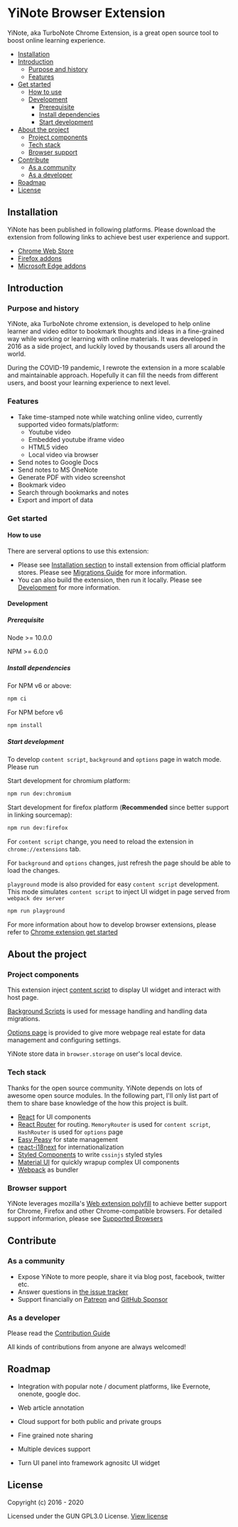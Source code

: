 # YiNote Browser Extension

YiNote, aka TurboNote Chrome Extension, is a great open source tool to boost online learning experience.

- [Installation](#installation)
- [Introduction](#introduction)
  - [Purpose and history](#purpose-and-history)
  - [Features](#features)
- [Get started](#get-started)
  - [How to use](#how-to-use)
  - [Development](#development)
    - [Prerequisite](#prerequisite)
    - [Install dependencies](#install-dependencies)
    - [Start development](#start-development)
- [About the project](#about-the-project)
  - [Project components](#project-components)
  - [Tech stack](#tech-stack)
  - [Browser support](#browser-support)
- [Contribute](#contribute)
  - [As a community](#as-a-community)
  - [As a developer](#as-a-developer)
- [Roadmap](#roadmap)
- [License](#license)

## Installation

YiNote has been published in following platforms. Please download the extension from following links to achieve best user experience and support.

- [Chrome Web Store](https://chrome.google.com/webstore/detail/yinote/fhpgggnmdlmekfdpkdgeiccfkignhkdf)
- [Firefox addons](https://addons.mozilla.org/en-CA/firefox/addon/yinote/)
- [Microsoft Edge addons](https://microsoftedge.microsoft.com/addons/search/YiNote)

## Introduction

### Purpose and history

YiNote, aka TurboNote chrome extension, is developed to help online learner and video editor to bookmark thoughts and ideas in a fine-grained way while working or learning with online materials. It was developed in 2016 as a side project, and luckily loved by thousands users all around the world.

During the COVID-19 pandemic, I rewrote the extension in a more scalable and maintainable approach. Hopefully it can fill the needs from different users, and boost your learning experience to next level.

### Features

- Take time-stamped note while watching online video, currently supported video formats/platform:
  - Youtube video
  - Embedded youtube iframe video
  - HTML5 video
  - Local video via browser
- Send notes to Google Docs
- Send notes to MS OneNote
- Generate PDF with video screenshot
- Bookmark video
- Search through bookmarks and notes
- Export and import of data

### Get started

#### How to use

There are serveral options to use this extension:

- Please see [Installation section](#installation) to install extension from official platform stores. Please see [Migrations Guide](/MIGRATING.md) for more information.
- You can also build the extension, then run it locally. Please see [Development](#development) for more information.

#### Development

##### Prerequisite

Node >= 10.0.0

NPM >= 6.0.0

##### Install dependencies

For NPM v6 or above:

```bash
npm ci
```

For NPM before v6

```bash
npm install
```

##### Start development

To develop `content script`, `background` and `options` page in watch mode. Please run

Start development for chromium platform:

```bash
npm run dev:chromium
```

Start development for firefox platform (**Recommended** since better support in linking sourcemap):

```bash
npm run dev:firefox
```

For `content script` change, you need to reload the extension in `chrome://extensions` tab.

For `background` and `options` changes, just refresh the page should be able to load the changes.

`playground` mode is also provided for easy `content script` development. This mode simulates `content script` to inject UI widget in page served from `webpack dev server`

```bash
npm run playground
```

For more information about how to develop browser extensions, please refer to [Chrome extension get started](https://developer.chrome.com/extensions/getstarted)

## About the project

### Project components

This extension inject [content script](https://developer.chrome.com/extensions/content_scripts) to display UI widget and interact with host page.

[Background Scripts](https://developer.chrome.com/extensions/background_pages) is used for message handling and handling data migrations.

[Options page](https://developer.chrome.com/extensions/options) is provided to give more webpage real estate for data management and configuring settings.

YiNote store data in `browser.storage` on user's local device.

### Tech stack

Thanks for the open source community. YiNote depends on lots of awesome open source modules. In the following part, I'll only list part of them to share base knowledge of the how this project is built.

- [React](https://reactjs.org/) for UI components
- [React Router](https://reacttraining.com/react-router/web/guides/philosophy) for routing. `MemoryRouter` is used for `content script`, `HashRouter` is used for `options` page
- [Easy Peasy](https://easy-peasy.now.sh/) for state management
- [react-i18next](https://react.i18next.com/) for internationalization
- [Styled Components](https://styled-components.com/) to write `cssinjs` styled styles
- [Material UI](https://material-ui.com/) for quickly wrapup complex UI components
- [Webpack](https://webpack.js.org/) as bundler

### Browser support

YiNote leverages mozilla's [Web extension polyfill](https://github.com/mozilla/webextension-polyfill) to achieve better support for Chrome, Firefox and other Chrome-compatible browsers. For detailed support informarion, please see [Supported Browsers](https://github.com/mozilla/webextension-polyfill#supported-browsers)

## Contribute

### As a community

- Expose YiNote to more people, share it via blog post, facebook, twitter etc.
- Answer questions in [the issue tracker](https://www.github.com/shuowu/yi-note/issues)
- Support financially on [Patreon](https://www.patreon.com/yinote) and [GitHub Sponsor](https://github.com/sponsors/shuowu)

### As a developer

Please read the [Contribution Guide](/CONTRIBUTING.md)

All kinds of contributions from anyone are always welcomed!

## Roadmap

- Integration with popular note / document platforms, like Evernote, onenote, google doc.

- Web article annotation

- Cloud support for both public and private groups

- Fine grained note sharing

- Multiple devices support

- Turn UI panel into framework agnositc UI widget

## License

Copyright (c) 2016 - 2020

Licensed under the GUN GPL3.0 License. [View license](/LICENSE)
